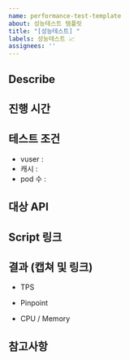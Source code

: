 ```yaml
---
name: performance-test-template
about: 성능테스트 템플릿
title: "[성능테스트] "
labels: 성능테스트 📈
assignees: ''
---
```


## Describe


## 진행 시간


## 테스트 조건
- vuser :
- 캐시 :
- pod 수 :


## 대상 API


## Script 링크


## 결과 (캡쳐 및 링크)
- TPS


- Pinpoint


- CPU / Memory


## 참고사항
